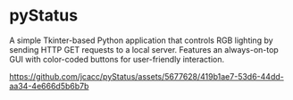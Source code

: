 # pyStatus
A simple Tkinter-based Python application that controls RGB lighting by sending HTTP GET requests to a local server. Features an always-on-top GUI with color-coded buttons for user-friendly interaction.

https://github.com/jcacc/pyStatus/assets/5677628/419b1ae7-53d6-44dd-aa34-4e666d5b6b7b


